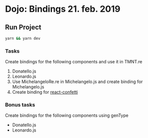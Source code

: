 # Dojo: Bindings 21. feb. 2019 
## Run Project
```sh
yarn && yarn dev
```
### Tasks
Create bindings for the following components and use it in TMNT.re
1. Donatello.js 
2. Leonardo.js
3. Use MichelangeloRe.re in Michelangelo.js and create binding for Michelangelo.js
4. Create binding for [react-confetti](https://www.npmjs.com/package/react-confetti)

### Bonus tasks
Create bindings for the following components using genType
- Donatello.js
- Leonardo.js
